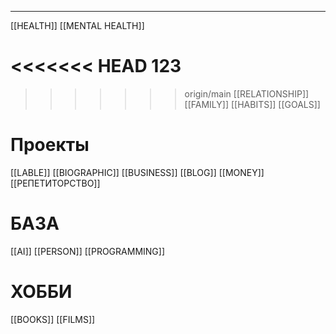 * * *

[[HEALTH]]
[[MENTAL HEALTH]]

<<<<<<< HEAD
123
=======
>>>>>>> origin/main
[[RELATIONSHIP]]
[[FAMILY]]
[[HABITS]]
[[GOALS]]

# Проекты
[[LABLE]]
[[BIOGRAPHIC]]
[[BUSINESS]]
[[BLOG]]
[[MONEY]]
[[РЕПЕТИТОРСТВО]]

# БАЗА
[[AI]]
[[PERSON]]
[[PROGRAMMING]]
# ХОББИ
[[BOOKS]]
[[FILMS]]



